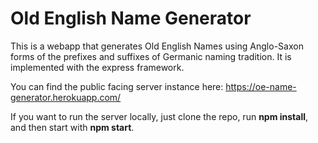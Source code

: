 # Old English Name Generator

This is a webapp that generates Old English Names using Anglo-Saxon forms of the prefixes and suffixes of Germanic naming tradition. It is implemented with the express framework.

You can find the public facing server instance here: https://oe-name-generator.herokuapp.com/

If you want to run the server locally, just clone the repo, run **npm install**, and then start with **npm start**.
